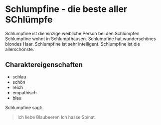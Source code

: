 # Schlumpfine - die beste aller SChlümpfe
Schlumpfine ist die einzige weibliche Person bei den Schlümpfen
Schlumpfine wohnt in Schlumpfhausen.
Schlumpfine hat wunderschönes blondes Haar.
Schlumpfine ist sehr intelligent.
Schlumpfine ist die allerschönste.

## Charaktereigenschaften
* schlau
* schön
* reich
* empathisch
* blau

Schlumpfine sagt:
>Ich liebe Blaubeeren
>Ich hasse Spinat
